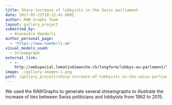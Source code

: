 ```yaml
---
title: Sharp increase of lobbyists in the Swiss parliament
date: 2017-05-22T10:22:41.000Z
author: RAW Graphs Team
layout: gallery_project
submitted_by:
  - Alexandre Haederli
author_personal_page:
  - 'https://www.haederli.me'
visual_models_used:
  - Streamgraph
external_link:
  - >-
    http://webspecial.lematindimanche.ch/longform/lobbys-au-parlement/lobbys-au-parlement/
image: ./gallery-images-1.png
path: /gallery_project/sharp-increase-of-lobbyists-in-the-swiss-parliament/
---
```

We used the RAWGraphs to generate several streamgraphs to illustrate the increase of ties between Swiss politicians and lobbyists from 1992 to 2015.
